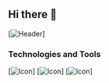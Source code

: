 ## Hi there 👋

[![Header](https://github.com/theRealFr13nd/theRealFr13nd/raw/master/static/background.png "Header")]


### Technologies and Tools
[![Icon](https://github.com/theRealFr13nd/theRealFr13nd/raw/master/static/python.svg "Icon")]
[![Icon](https://github.com/theRealFr13nd/theRealFr13nd/raw/master/static/go.svg "Icon")]
[![Icon](https://github.com/theRealFr13nd/theRealFr13nd/raw/master/static/csharp.svg "Icon")]

<!--


Here are some ideas to get you started:

- 🔭 I’m currently working on ...
- 🌱 I’m currently learning ...
- 👯 I’m looking to collaborate on ...
- 🤔 I’m looking for help with ...
- 💬 Ask me about ...
- 📫 How to reach me: ...
- 😄 Pronouns: ...
- ⚡ Fun fact: ...
-->

